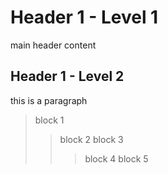 # Header 1 - Level 1

main header content

## Header 1 - Level 2

this is a paragraph

>block 1
>> block 2
>> block 3
>>> block 4
>>> block 5
